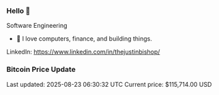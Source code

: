 ### Hello 🤙  

Software Engineering

- 🔭 I love computers, finance, and building things.
  
LinkedIn: https://www.linkedin.com/in/thejustinbishop/  













































































































































































































































































































































































































































































































































































































































































































































































































































































































































































































### Bitcoin Price Update
Last updated: 2025-08-23 06:30:32 UTC
Current price: $115,714.00 USD
